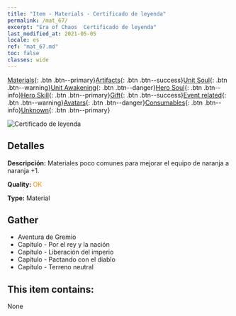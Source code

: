 ```yaml
---
title: "Item - Materials - Certificado de leyenda"
permalink: /mat_67/
excerpt: "Era of Chaos  Certificado de leyenda"
last_modified_at: 2021-05-05
locale: es
ref: "mat_67.md"
toc: false
classes: wide
---
```

 [Materials](/ItemsES/){: .btn .btn--primary}[Artifacts](/ItemsES/Artifacts/){: .btn .btn--success}[Unit Soul](/ItemsES/UnitSoul/){: .btn .btn--warning}[Unit Awakening](/ItemsES/UnitAwakening/){: .btn .btn--danger}[Hero Soul](/ItemsES/HeroSoul/){: .btn .btn--info}[Hero Skill](/ItemsES/HeroSkill/){: .btn .btn--primary}[Gift](/ItemsES/Gift/){: .btn .btn--success}[Event related](/ItemsES/Events/){: .btn .btn--warning}[Avatars](/ItemsES/Avatars/){: .btn .btn--danger}[Consumables](/ItemsES/Consumables/){: .btn .btn--info}[Unknown](/ItemsES/Unknown/){: .btn .btn--primary}

 ![Certificado de leyenda](/images/t/i_cailiao_hexin3.png)

## Detalles
 **Descripción:** Materiales poco comunes para mejorar el equipo de naranja a naranja +1.

 **Quality:** <span style="color: #FF8C00">OK</span>

 **Type:** Material

## Gather

*    Aventura de Gremio 
*    Capítulo - Por el rey y la nación 
*    Capítulo - Liberación del imperio 
*    Capítulo - Pactando con el diablo 
*    Capítulo - Terreno neutral 

## This item contains:

  None


